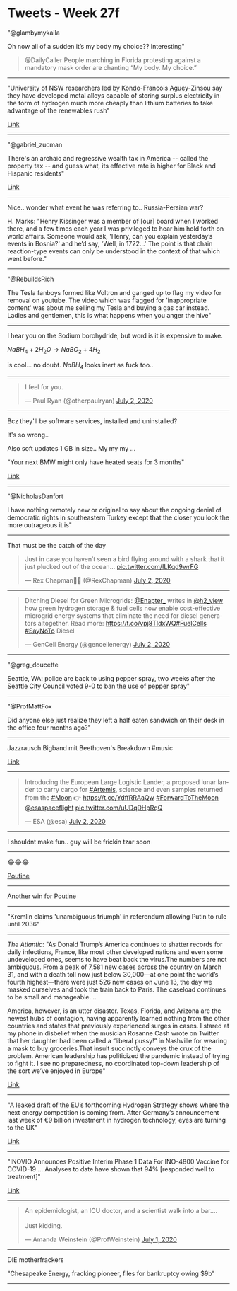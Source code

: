 # Tweets - Week 27f

"@glambymykaila

Oh now all of a sudden it’s my body my choice?? Interesting"

>@DailyCaller People marching in Florida protesting against a
>mandatory mask order are chanting “My body. My choice.”

---

"University of NSW researchers led by Kondo-Francois Aguey-Zinsou say
they have developed metal alloys capable of storing surplus
electricity in the form of hydrogen much more cheaply than lithium
batteries to take advantage of the renewables rush"

[Link](https://amp.theage.com.au/environment/climate-change/alchemy-of-energy-breakthrough-offers-mass-hydrogen-storage-options-20200702-p558dj.html)

---

"@gabriel_zucman

There's an archaic and regressive wealth tax in America -- called the
property tax -- and guess what, its effective rate is higher for Black
and Hispanic residents"

[Link](https://www.motherjones.com/kevin-drum/2020/07/study-suggests-black-families-pay-unfairly-high-property-taxes/)

---

Nice.. wonder what event he was referring to.. Russia-Persian war?

H. Marks: "Henry Kissinger was a member of [our] board when I worked
there, and a few times each year I was privileged to hear him hold
forth on world affairs. Someone would ask, 'Henry, can you explain
yesterday’s events in Bosnia?' and he’d say, 'Well, in 1722...' The
point is that chain reaction-type events can only be understood in the
context of that which went before."

---

"@RebuildsRich

The Tesla fanboys formed like Voltron and ganged up to flag my video
for removal on youtube. The video which was flagged for 'inappropriate
content' was about me selling my Tesla and buying a gas car
instead. Ladies and gentlemen, this is what happens when you anger the
hive"

---

I hear you on the Sodium borohydride, but word is it is expensive to
make.

$NaBH_4 + 2 H_2 O → NaBO_2 + 4H_2$

is cool... no doubt. $NaBH_4$ looks inert as fuck too..

---

<blockquote class="twitter-tweet"><p lang="en" dir="ltr">I feel for you.</p>&mdash; Paul Ryan (@otherpaulryan) <a href="https://twitter.com/otherpaulryan/status/1278728333006692354?ref_src=twsrc%5Etfw">July 2, 2020</a></blockquote> <script async src="https://platform.twitter.com/widgets.js" charset="utf-8"></script>

---

Bcz they'll be software services, installed and uninstalled?

It's so wrong..

Also soft updates 1 GB in size.. My my my ...

"Your next BMW might only have heated seats for 3 months"

[Link](https://www.cnet.com/roadshow/news/bmw-vehicle-as-a-platform/)

---

"@NicholasDanfort

I have nothing remotely new or original to say about the ongoing
denial of democratic rights in southeastern Turkey except that the
closer you look the more outrageous it is"

---

That must be the catch of the day

<blockquote class="twitter-tweet"><p lang="en" dir="ltr">Just in case you haven’t seen a bird flying around with a shark that it just plucked out of the ocean... <a href="https://t.co/ILKqd9wrFG">pic.twitter.com/ILKqd9wrFG</a></p>&mdash; Rex Chapman🏇🏼 (@RexChapman) <a href="https://twitter.com/RexChapman/status/1278705237570867200?ref_src=twsrc%5Etfw">July 2, 2020</a></blockquote> <script async src="https://platform.twitter.com/widgets.js" charset="utf-8"></script>

---

<blockquote class="twitter-tweet"><p lang="en" dir="ltr">Ditching Diesel for Green Microgrids: <a href="https://twitter.com/Enapter_?ref_src=twsrc%5Etfw">@Enapter_</a> writes in <a href="https://twitter.com/h2_view?ref_src=twsrc%5Etfw">@h2_view</a> how green hydrogen storage &amp; fuel cells now enable cost-effective microgrid energy systems that eliminate the need for diesel generators altogether. Read more: <a href="https://t.co/vpj8TIdxWQ">https://t.co/vpj8TIdxWQ</a><a href="https://twitter.com/hashtag/FuelCells?src=hash&amp;ref_src=twsrc%5Etfw">#FuelCells</a> <a href="https://twitter.com/hashtag/SayNoTo?src=hash&amp;ref_src=twsrc%5Etfw">#SayNoTo</a> Diesel</p>&mdash; GenCell Energy (@gencellenergy) <a href="https://twitter.com/gencellenergy/status/1278728687941271556?ref_src=twsrc%5Etfw">July 2, 2020</a></blockquote> <script async src="https://platform.twitter.com/widgets.js" charset="utf-8"></script>

---

"@greg_doucette

Seattle, WA: police are back to using pepper spray, two weeks after
the Seattle City Council voted 9-0 to ban the use of pepper spray"

---

"@ProfMattFox

Did anyone else just realize they left a half eaten sandwich on their
desk in the office four months ago?"

---

Jazzrausch Bigband mit Beethoven's Breakdown \#music

[Link](https://youtu.be/jmOk7JyZqis?t=3216)

---

<blockquote class="twitter-tweet"><p lang="en" dir="ltr">Introducing the European Large Logistic Lander, a proposed lunar lander to carry cargo for <a href="https://twitter.com/hashtag/Artemis?src=hash&amp;ref_src=twsrc%5Etfw">#Artemis</a>, science and even samples returned from the <a href="https://twitter.com/hashtag/Moon?src=hash&amp;ref_src=twsrc%5Etfw">#Moon</a> 👉 <a href="https://t.co/YdffRRAaQw">https://t.co/YdffRRAaQw</a> <a href="https://twitter.com/hashtag/ForwardToTheMoon?src=hash&amp;ref_src=twsrc%5Etfw">#ForwardToTheMoon</a> <a href="https://twitter.com/esaspaceflight?ref_src=twsrc%5Etfw">@esaspaceflight</a> <a href="https://t.co/uUDqDHpRqQ">pic.twitter.com/uUDqDHpRqQ</a></p>&mdash; ESA (@esa) <a href="https://twitter.com/esa/status/1278712602860965890?ref_src=twsrc%5Etfw">July 2, 2020</a></blockquote> <script async src="https://platform.twitter.com/widgets.js" charset="utf-8"></script>

---

I shouldnt make fun.. guy will be frickin tzar soon

---

😂😂😂

[Poutine](https://en.m.wikipedia.org/wiki/Poutine)

---

Another win for Poutine 

---

"Kremlin claims 'unambiguous triumph' in referendum allowing Putin to
rule until 2036"

---

*The Atlantic*: "As Donald Trump’s America continues to shatter records
for daily infections, France, like most other developed nations and
even some undeveloped ones, seems to have beat back the virus.The
numbers are not ambiguous. From a peak of 7,581 new cases across the
country on March 31, and with a death toll now just below 30,000—at
one point the world’s fourth highest—there were just 526 new cases on
June 13, the day we masked ourselves and took the train back to
Paris. The caseload continues to be small and manageable. ..

America, however, is an utter disaster. Texas, Florida, and Arizona
are the newest hubs of contagion, having apparently learned nothing
from the other countries and states that previously experienced surges
in cases. I stared at my phone in disbelief when the musician Rosanne
Cash wrote on Twitter that her daughter had been called a “liberal
pussy!” in Nashville for wearing a mask to buy groceries.That insult
succinctly conveys the crux of the problem. American leadership has
politicized the pandemic instead of trying to fight it. I see no
preparedness, no coordinated top-down leadership of the sort we’ve
enjoyed in Europe"

[Link](https://www.theatlantic.com/ideas/archive/2020/07/america-land-pathetic/613747)

---

"A leaked draft of the EU’s forthcoming Hydrogen Strategy shows where
the next energy competition is coming from. After Germany’s
announcement last week of €9 billion investment in hydrogen
technology, eyes are turning to the UK"

[Link](https://www.thetimes.co.uk/edition/comment/britain-should-cut-loose-from-chinese-fuel-and-lead-a-hydrogen-revolution-zgrmfphlf)

---

"INOVIO Announces Positive Interim Phase 1 Data For INO-4800 Vaccine
for COVID-19 ... Analyses to date have shown that 94% [responded well
to treatment]"

[Link](http://ir.inovio.com/news-releases/news-releases-details/2020/INOVIO-Announces-Positive-Interim-Phase-1-Data-For-INO-4800-Vaccine-for-COVID-19/default.aspx)

---

<blockquote class="twitter-tweet"><p lang="en" dir="ltr">An epidemiologist, an ICU doctor, and a scientist walk into a bar....<br><br>Just kidding.</p>&mdash; Amanda Weinstein (@ProfWeinstein) <a href="https://twitter.com/ProfWeinstein/status/1278152452508876803?ref_src=twsrc%5Etfw">July 1, 2020</a></blockquote> <script async src="https://platform.twitter.com/widgets.js" charset="utf-8"></script>

---

DIE motherfrackers

"Chesapeake Energy, fracking pioneer, files for bankruptcy owing $9b"

---

